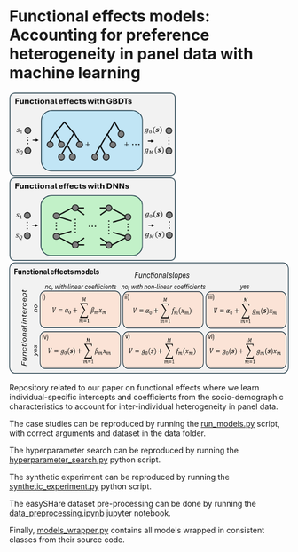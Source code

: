 # Functional effects models: Accounting for preference heterogeneity in panel data with machine learning
<p float="left">
  <img src="diagram_a.png" width="300" height="150">
  <img src="diagram_b.png" width="300" height="150">
  <img src="diagram_c.png" width="605" height="200">
</p>



Repository related to our paper on functional effects where we learn individual-specific intercepts and coefficients from the socio-demographic characteristics to account for inter-individual heterogeneity in panel data.

The case studies can be reproduced by running the [run_models.py](src/run_models.py) script, with correct arguments and dataset in the data folder.

The hyperparameter search can be reproduced by running the [hyperparameter_search.py](src/hyperparameter_search.py) python script.

The synthetic experiment can be reproduced by running the [synthetic_experiment.py](src/synthetic_experiment.py) python script.

The easySHare dataset pre-processing can be done by running the [data_preprocessing.ipynb](src/data_preprocessing.ipynb) jupyter notebook.

Finally, [models_wrapper.py](src/models_wrapper.py) contains all models wrapped in consistent classes from their source code.

